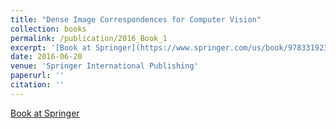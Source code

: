 ```yaml
---
title: "Dense Image Correspondences for Computer Vision"
collection: books
permalink: /publication/2016_Book_1
excerpt: '[Book at Springer](https://www.springer.com/us/book/9783319230474)'
date: 2016-06-20
venue: 'Springer International Publishing'
paperurl: ''
citation: ''
---
```


[Book at Springer](https://www.springer.com/us/book/9783319230474)
